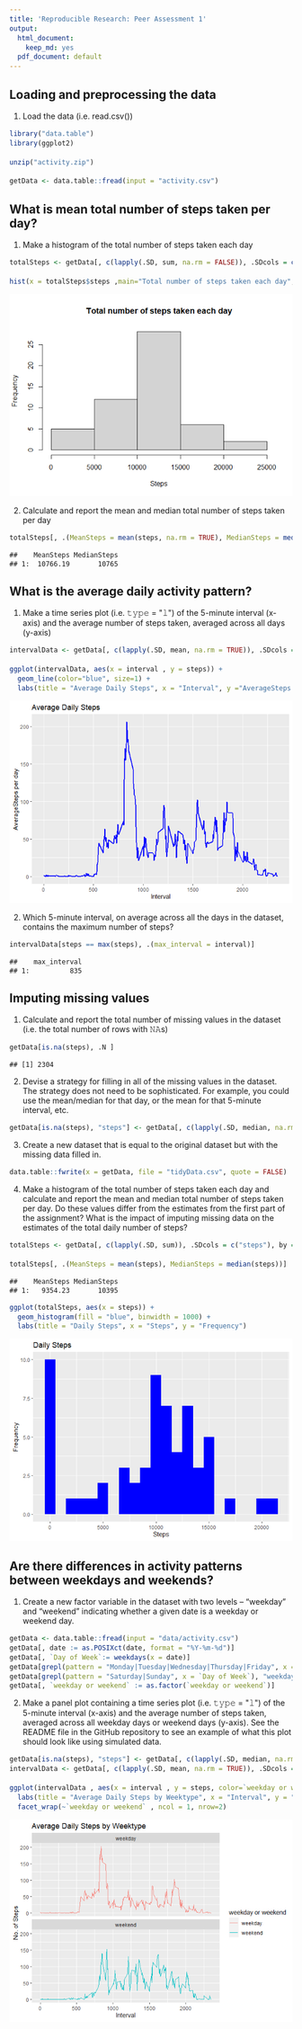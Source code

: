 ```yaml
---
title: 'Reproducible Research: Peer Assessment 1'
output:
  html_document:
    keep_md: yes
  pdf_document: default
---
```



## Loading and preprocessing the data

1. Load the data (i.e. read.csv())


```r
library("data.table")
library(ggplot2)

unzip("activity.zip")

getData <- data.table::fread(input = "activity.csv")
```
## What is mean total number of steps taken per day?

1. Make a histogram of the total number of steps taken each day

```r
totalSteps <- getData[, c(lapply(.SD, sum, na.rm = FALSE)), .SDcols = c("steps"), by = .(date)] 

hist(x = totalSteps$steps ,main="Total number of steps taken each day", xlab="Steps")
```

![](PA1_template_files/figure-html/unnamed-chunk-2-1.png)<!-- -->

2. Calculate and report the mean and median total number of steps taken per day 

```r
totalSteps[, .(MeanSteps = mean(steps, na.rm = TRUE), MedianSteps = median(steps, na.rm = TRUE))]
```

```
##    MeanSteps MedianSteps
## 1:  10766.19       10765
```

## What is the average daily activity pattern?

1. Make a time series plot (i.e. 𝚝𝚢𝚙𝚎 = "𝚕") of the 5-minute interval (x-axis) and the average number of steps taken, averaged across all days (y-axis)


```r
intervalData <- getData[, c(lapply(.SD, mean, na.rm = TRUE)), .SDcols = c("steps"), by = .(interval)] 

ggplot(intervalData, aes(x = interval , y = steps)) + 
  geom_line(color="blue", size=1) + 
  labs(title = "Average Daily Steps", x = "Interval", y ="AverageSteps per day")
```

![](PA1_template_files/figure-html/unnamed-chunk-4-1.png)<!-- -->

2. Which 5-minute interval, on average across all the days in the dataset, contains the maximum number of steps?


```r
intervalData[steps == max(steps), .(max_interval = interval)]
```

```
##    max_interval
## 1:          835
```

## Imputing missing values

1. Calculate and report the total number of missing values in the dataset (i.e. the total number of rows with 𝙽𝙰s)


```r
getData[is.na(steps), .N ]
```

```
## [1] 2304
```

2. Devise a strategy for filling in all of the missing values in the dataset. The strategy does not need to be sophisticated. For example, you could use the mean/median for that day, or the mean for that 5-minute interval, etc.


```r
getData[is.na(steps), "steps"] <- getData[, c(lapply(.SD, median, na.rm = TRUE)), .SDcols = c("steps")]
```

3. Create a new dataset that is equal to the original dataset but with the missing data filled in.


```r
data.table::fwrite(x = getData, file = "tidyData.csv", quote = FALSE)
```

4. Make a histogram of the total number of steps taken each day and calculate and report the mean and median total number of steps taken per day. Do these values differ from the estimates from the first part of the assignment? What is the impact of imputing missing data on the estimates of the total daily number of steps?


```r
totalSteps <- getData[, c(lapply(.SD, sum)), .SDcols = c("steps"), by = .(date)] 

totalSteps[, .(MeanSteps = mean(steps), MedianSteps = median(steps))]
```

```
##    MeanSteps MedianSteps
## 1:   9354.23       10395
```

```r
ggplot(totalSteps, aes(x = steps)) + 
  geom_histogram(fill = "blue", binwidth = 1000) + 
  labs(title = "Daily Steps", x = "Steps", y = "Frequency")
```

![](PA1_template_files/figure-html/unnamed-chunk-9-1.png)<!-- -->


## Are there differences in activity patterns between weekdays and weekends?

1. Create a new factor variable in the dataset with two levels – “weekday” and “weekend” indicating whether a given date is a weekday or weekend day.


```r
getData <- data.table::fread(input = "data/activity.csv")
getData[, date := as.POSIXct(date, format = "%Y-%m-%d")]
getData[, `Day of Week`:= weekdays(x = date)]
getData[grepl(pattern = "Monday|Tuesday|Wednesday|Thursday|Friday", x = `Day of Week`), "weekday or weekend"] <- "weekday"
getData[grepl(pattern = "Saturday|Sunday", x = `Day of Week`), "weekday or weekend"] <- "weekend"
getData[, `weekday or weekend` := as.factor(`weekday or weekend`)]
```

2. Make a panel plot containing a time series plot (i.e. 𝚝𝚢𝚙𝚎 = "𝚕") of the 5-minute interval (x-axis) and the average number of steps taken, averaged across all weekday days or weekend days (y-axis). See the README file in the GitHub repository to see an example of what this plot should look like using simulated data.


```r
getData[is.na(steps), "steps"] <- getData[, c(lapply(.SD, median, na.rm = TRUE)), .SDcols = c("steps")]
intervalData <- getData[, c(lapply(.SD, mean, na.rm = TRUE)), .SDcols = c("steps"), by = .(interval, `weekday or weekend`)] 

ggplot(intervalData , aes(x = interval , y = steps, color=`weekday or weekend`)) + geom_line() +
  labs(title = "Average Daily Steps by Weektype", x = "Interval", y = "No. of Steps") + 
  facet_wrap(~`weekday or weekend` , ncol = 1, nrow=2)
```

![](PA1_template_files/figure-html/unnamed-chunk-11-1.png)<!-- -->
















